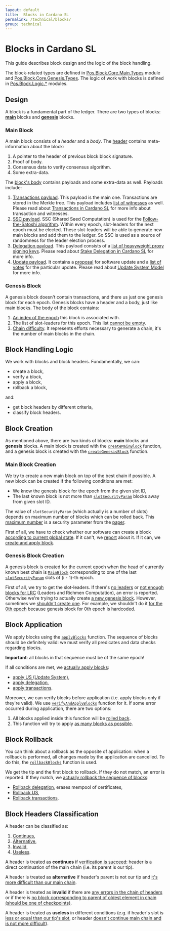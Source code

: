 ```yaml
---
layout: default
title:  Blocks in Cardano SL
permalink: /technical/blocks/
group: technical
---
```


<!-- Reviewed at ac0126b2753f1f5ca6fbfb555783fbeb1aa141bd -->

# Blocks in Cardano SL

This guide describes block design and the logic of the block handling.

The block-related types are defined in
[Pos.Block.Core.Main.Types](https://github.com/input-output-hk/cardano-sl/blob/11fdc35884368ba61ec32e3277c037e20dc1c266/src/Pos/Block/Core/Main/Types.hs)
module and
[Pos.Block.Core.Genesis.Types](https://github.com/input-output-hk/cardano-sl/blob/11fdc35884368ba61ec32e3277c037e20dc1c266/src/Pos/Block/Core/Genesis/Types.hs).
The logic of work with blocks is defined in
[Pos.Block.Logic.\*](https://github.com/input-output-hk/cardano-sl/tree/11fdc35884368ba61ec32e3277c037e20dc1c266/src/Pos/Block/Logic)
modules.

## Design

A block is a fundamental part of the ledger. There are two types of blocks:
[**main**](https://github.com/input-output-hk/cardano-sl/blob/11fdc35884368ba61ec32e3277c037e20dc1c266/src/Pos/Block/Core/Main/Types.hs#L110)
blocks and
[**genesis**](https://github.com/input-output-hk/cardano-sl/blob/11fdc35884368ba61ec32e3277c037e20dc1c266/src/Pos/Block/Core/Genesis/Types.hs#L66)
blocks.

### Main Block

A main block consists of a *header* and a *body*. The
[header](https://github.com/input-output-hk/cardano-sl/blob/11fdc35884368ba61ec32e3277c037e20dc1c266/core/Pos/Core/Block.hs#L99)
contains meta-information about the block:

1.  A pointer to the header of previous block block signature.
2.  Proof of body.
3.  Consensus data to verify consensus algorithm.
4.  Some extra-data.

The [block's
body](https://github.com/input-output-hk/cardano-sl/blob/11fdc35884368ba61ec32e3277c037e20dc1c266/src/Pos/Block/Core/Main/Chain.hs#L64)
contains payloads and some extra-data as well. Payloads include:

1.  [Transactions
    payload](https://github.com/input-output-hk/cardano-sl/blob/11fdc35884368ba61ec32e3277c037e20dc1c266/src/Pos/Block/Core/Main/Chain.hs#L66).
    This payload is the main one. Transactions are stored in the Merkle tree.
    This payload includes [list of
    witnesses](https://github.com/input-output-hk/cardano-sl/blob/11fdc35884368ba61ec32e3277c037e20dc1c266/src/Pos/Txp/Core/Types.hs#L283)
    as well. Please read about [Transactions in Cardano
    SL](/cardano/transactions/) for more info about transaction and witnesses.
2.  [SSC
    payload](https://github.com/input-output-hk/cardano-sl/blob/11fdc35884368ba61ec32e3277c037e20dc1c266/src/Pos/Block/Core/Main/Chain.hs#L68).
    SSC (Shared Seed Computation) is used for the [Follow-the-Satoshi
    algorithm](/cardano/proof-of-stake/#follow-the-satoshi). Within every epoch,
    slot-leaders for the next epoch must be elected. These slot-leaders will be
    able to generate new main blocks and add them to the ledger. So SSC is used
    as a source of randomness for the leader election process.
3.  [Delegation
    payload](https://github.com/input-output-hk/cardano-sl/blob/11fdc35884368ba61ec32e3277c037e20dc1c266/src/Pos/Block/Core/Main/Chain.hs#L70).
    This payload consists of a [list of heavyweight proxy signing
    keys](https://github.com/input-output-hk/cardano-sl/blob/11fdc35884368ba61ec32e3277c037e20dc1c266/src/Pos/Delegation/Types.hs#L49).
    Please read about [Stake Delegation in Cardano SL](/technical/delegation/)
    for more info.
4.  [Update
    payload](https://github.com/input-output-hk/cardano-sl/blob/11fdc35884368ba61ec32e3277c037e20dc1c266/src/Pos/Block/Core/Main/Chain.hs#L72).
    It contains a
    [proposal](https://github.com/input-output-hk/cardano-sl/blob/732a2c765a417ba0a5010df81061c4473f80a0dc/update/Pos/Update/Core/Types.hs#L300)
    for software update and a [list of
    votes](https://github.com/input-output-hk/cardano-sl/blob/732a2c765a417ba0a5010df81061c4473f80a0dc/update/Pos/Update/Core/Types.hs#L301)
    for the particular update. Please read about [Update System
    Model](/cardano/update-mechanism/) for more info.

### Genesis Block

A genesis block doesn't contain transactions, and there us just one genesis
block for each epoch. Genesis blocks have a header and a body, just like main
blocks. The body of the block contains:

1.  [An index of the
    epoch](https://github.com/input-output-hk/cardano-sl/blob/11fdc35884368ba61ec32e3277c037e20dc1c266/src/Pos/Block/Core/Genesis/Chain.hs#L33)
    this block is associated with.
2.  The list of slot-leaders for this epoch. This list [cannot be
    empty](https://github.com/input-output-hk/cardano-sl/blob/b4b2c282b0e2a2e4415163e70dcb559396a2237c/core/Pos/Core/Types.hs#L272).
3.  [Chain
    difficulty](https://github.com/input-output-hk/cardano-sl/blob/11fdc35884368ba61ec32e3277c037e20dc1c266/src/Pos/Block/Core/Genesis/Chain.hs#L35).
    It represents efforts necessary to generate a chain, it's the number of main
    blocks in the chain.

## Block Handling Logic

We work with blocks and block headers. Fundamentally, we can:

-   create a block,
-   verify a block,
-   apply a block,
-   rollback a block,

and:

-   get block headers by different criteria,
-   classify block headers.

## Block Creation

As mentioned above, there are two kinds of blocks: **main** blocks and
**genesis** blocks. A main block is created with the
[`createMainBlock`](https://github.com/input-output-hk/cardano-sl/blob/11fdc35884368ba61ec32e3277c037e20dc1c266/src/Pos/Block/Logic/Creation.hs#L156)
function, and a genesis block is created with the
[`createGenesisBlock`](https://github.com/input-output-hk/cardano-sl/blob/11fdc35884368ba61ec32e3277c037e20dc1c266/src/Pos/Block/Logic/Creation.hs#L92)
function.

### Main Block Creation

We try to create a new main block on top of the best chain if possible. A new
block can be created if the following conditions are met:

-   We know the genesis block for the epoch from the given slot ID,
-   The last known block is not more than
    [`slotSecurityParam`](https://github.com/input-output-hk/cardano-sl/blob/f571087e5b5af339767198141981c850227ca99c/core/Pos/Core/Constants.hs#L86)
    blocks away from given slot ID.

The value of `slotSecurityParam` (which actually is a number of slots) depends
on maximum number of blocks which can be rolled back. This [maximum
number](https://github.com/input-output-hk/cardano-sl/blob/11fdc35884368ba61ec32e3277c037e20dc1c266/core/Pos/Core/Constants.hs#L81)
is a security parameter from the [paper](/glossary/#paper).

First of all, we have to check whether our software can create a block
[according to current global
state](https://github.com/input-output-hk/cardano-sl/blob/11fdc35884368ba61ec32e3277c037e20dc1c266/src/Pos/Update/Logic/Global.hs#L139).
If it can't, we
[report](https://github.com/input-output-hk/cardano-sl/blob/11fdc35884368ba61ec32e3277c037e20dc1c266/src/Pos/Block/Logic/Creation.hs#L172)
about it. If it can, we [create and apply
block](https://github.com/input-output-hk/cardano-sl/blob/11fdc35884368ba61ec32e3277c037e20dc1c266/src/Pos/Block/Logic/Creation.hs#L206).

### Genesis Block Creation

A genesis block is created for the current epoch when the head of currently
known best chain is
[`MainBlock`](https://github.com/input-output-hk/cardano-sl/blob/11fdc35884368ba61ec32e3277c037e20dc1c266/src/Pos/Block/Core/Main/Types.hs#L112)
corresponding to one of the last
[`slotSecurityParam`](https://github.com/input-output-hk/cardano-sl/blob/11fdc35884368ba61ec32e3277c037e20dc1c266/core/Pos/Core/Constants.hs#L81)
slots of (i - 1)-th epoch.

First of all, we try to get the slot-leaders. If there's [no
leaders](https://github.com/input-output-hk/cardano-sl/blob/11fdc35884368ba61ec32e3277c037e20dc1c266/src/Pos/Block/Logic/Creation.hs#L99)
or [not enough blocks for
LRC](https://github.com/input-output-hk/cardano-sl/blob/11fdc35884368ba61ec32e3277c037e20dc1c266/src/Pos/Block/Logic/Creation.hs#L102)
(Leaders and Richmen Computation), an error is reported. Otherwise we're trying
to actually create [a new genesis
block](https://github.com/input-output-hk/cardano-sl/blob/11fdc35884368ba61ec32e3277c037e20dc1c266/src/Pos/Block/Logic/Creation.hs#L115).
However, sometimes we [shouldn't create
one](https://github.com/input-output-hk/cardano-sl/blob/11fdc35884368ba61ec32e3277c037e20dc1c266/src/Pos/Block/Logic/Creation.hs#L106).
For example, we shouldn't do it [for the 0th
epoch](https://github.com/input-output-hk/cardano-sl/blob/11fdc35884368ba61ec32e3277c037e20dc1c266/src/Pos/Block/Logic/Creation.hs#L108)
because genesis block for 0th epoch is hardcoded.

## Block Application

We apply blocks using the
[`applyBlocks`](https://github.com/input-output-hk/cardano-sl/blob/09e4fcf8a7f1a5a587d0241aa93f23e2d72c7c70/src/Pos/Block/Logic/VAR.hs#L182)
function. The sequence of blocks should be definitely valid: we must verify all
predicates and data checks regarding blocks.

**Important**: all blocks in that sequence must be of the same epoch!

If all conditions are met, we [actually apply
blocks](https://github.com/input-output-hk/cardano-sl/blob/09e4fcf8a7f1a5a587d0241aa93f23e2d72c7c70/src/Pos/Block/Logic/Internal.hs#L107):

-   [apply US (Update
    System)](https://github.com/input-output-hk/cardano-sl/blob/09e4fcf8a7f1a5a587d0241aa93f23e2d72c7c70/src/Pos/Block/Logic/Internal.hs#L141),
-   [apply
    delegation](https://github.com/input-output-hk/cardano-sl/blob/09e4fcf8a7f1a5a587d0241aa93f23e2d72c7c70/src/Pos/Block/Logic/Internal.hs#L142),
-   [apply
    transactions](https://github.com/input-output-hk/cardano-sl/blob/09e4fcf8a7f1a5a587d0241aa93f23e2d72c7c70/src/Pos/Block/Logic/Internal.hs#L143).

Moreover, we can verify blocks before application (i.e. apply blocks only if
they're valid). We use
[`verifyAndApplyBlocks`](https://github.com/input-output-hk/cardano-sl/blob/11fdc35884368ba61ec32e3277c037e20dc1c266/src/Pos/Block/Logic/VAR.hs#L99)
function for it. If some error occurred during application, there are two
options:

1.  All blocks applied inside this function will be [rolled
    back](https://github.com/input-output-hk/cardano-sl/blob/11fdc35884368ba61ec32e3277c037e20dc1c266/src/Pos/Block/Logic/VAR.hs#L137).
2.  This function will try to apply [as many blocks as
    possible](https://github.com/input-output-hk/cardano-sl/blob/11fdc35884368ba61ec32e3277c037e20dc1c266/src/Pos/Block/Logic/VAR.hs#L126).

## Block Rollback

You can think about a rollback as the opposite of application: when a rollback
is performed, all changes made by the application are cancelled. To do this, the
[`rollbackBlocks`](https://github.com/input-output-hk/cardano-sl/blob/11fdc35884368ba61ec32e3277c037e20dc1c266/src/Pos/Block/Logic/VAR.hs#L208)
function is used.

We get the tip and the first block to rollback. If they do not match, an error
is reported. If they match, we [actually rollback the sequence of
blocks](https://github.com/input-output-hk/cardano-sl/blob/11fdc35884368ba61ec32e3277c037e20dc1c266/src/Pos/Block/Logic/Internal.hs#L167):

-   [Rollback
    delegation](https://github.com/input-output-hk/cardano-sl/blob/11fdc35884368ba61ec32e3277c037e20dc1c266/src/Pos/Block/Logic/Internal.hs#L173),
    erases mempool of certificates,
-   [Rollback
    US](https://github.com/input-output-hk/cardano-sl/blob/11fdc35884368ba61ec32e3277c037e20dc1c266/src/Pos/Block/Logic/Internal.hs#L174),
-   [Rollback
    transactions](https://github.com/input-output-hk/cardano-sl/blob/11fdc35884368ba61ec32e3277c037e20dc1c266/src/Pos/Block/Logic/Internal.hs#L172).

## Block Headers Classification

A header can be classified as:

1.  [Continues](https://github.com/input-output-hk/cardano-sl/blob/11fdc35884368ba61ec32e3277c037e20dc1c266/src/Pos/Block/Logic/Header.hs#L51),
2.  [Alternative](https://github.com/input-output-hk/cardano-sl/blob/11fdc35884368ba61ec32e3277c037e20dc1c266/src/Pos/Block/Logic/Header.hs#L54),
3.  [Invalid](https://github.com/input-output-hk/cardano-sl/blob/11fdc35884368ba61ec32e3277c037e20dc1c266/src/Pos/Block/Logic/Header.hs#L59),
4.  [Useless](https://github.com/input-output-hk/cardano-sl/blob/11fdc35884368ba61ec32e3277c037e20dc1c266/src/Pos/Block/Logic/Header.hs#L57).

A header is treated as **continues** if [verification is
succeed](https://github.com/input-output-hk/cardano-sl/blob/11fdc35884368ba61ec32e3277c037e20dc1c266/src/Pos/Block/Logic/Header.hs#L120):
header is a direct continuation of the main chain (i.e. its parent is our tip).

A header is treated as **alternative** if header's parent is not our tip and
[it's more difficult than our main
chain](https://github.com/input-output-hk/cardano-sl/blob/11fdc35884368ba61ec32e3277c037e20dc1c266/src/Pos/Block/Logic/Header.hs#L124).

A header is treated as **invalid** if there are [any errors in the chain of
headers](https://github.com/input-output-hk/cardano-sl/blob/11fdc35884368ba61ec32e3277c037e20dc1c266/src/Pos/Block/Logic/Header.hs#L170)
or if there is [no block corresponding to parent of oldest element in chain
(should be one of
checkpoints)](https://github.com/input-output-hk/cardano-sl/blob/11fdc35884368ba61ec32e3277c037e20dc1c266/src/Pos/Block/Logic/Header.hs#L172).

A header is treated as **useless** in different conditions (e.g. if header's
slot is [less or equal than our tip's
slot](https://github.com/input-output-hk/cardano-sl/blob/11fdc35884368ba61ec32e3277c037e20dc1c266/src/Pos/Block/Logic/Header.hs#L94),
or header [doesn't continue main chain and is not more
difficult](https://github.com/input-output-hk/cardano-sl/blob/11fdc35884368ba61ec32e3277c037e20dc1c266/src/Pos/Block/Logic/Header.hs#L129)).
